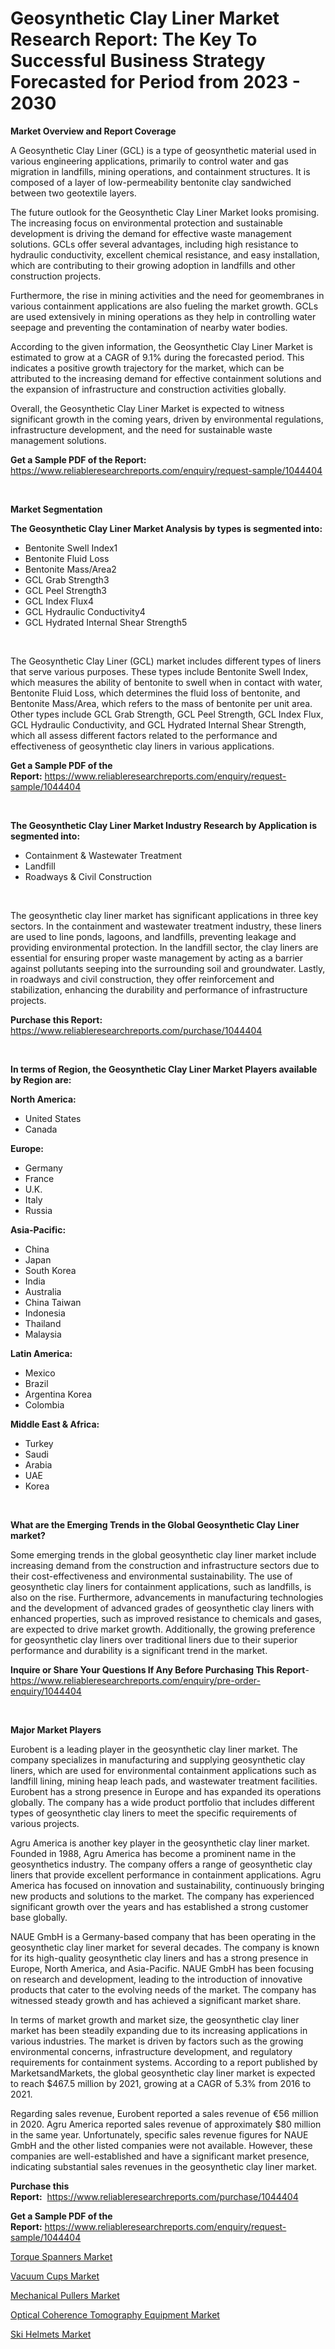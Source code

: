 <p><h1>Geosynthetic Clay Liner Market Research Report: The Key To Successful Business Strategy Forecasted for Period from 2023 - 2030</h1></p><p><strong>Market Overview and Report Coverage</strong></p>
<p><p>A Geosynthetic Clay Liner (GCL) is a type of geosynthetic material used in various engineering applications, primarily to control water and gas migration in landfills, mining operations, and containment structures. It is composed of a layer of low-permeability bentonite clay sandwiched between two geotextile layers.</p><p>The future outlook for the Geosynthetic Clay Liner Market looks promising. The increasing focus on environmental protection and sustainable development is driving the demand for effective waste management solutions. GCLs offer several advantages, including high resistance to hydraulic conductivity, excellent chemical resistance, and easy installation, which are contributing to their growing adoption in landfills and other construction projects.</p><p>Furthermore, the rise in mining activities and the need for geomembranes in various containment applications are also fueling the market growth. GCLs are used extensively in mining operations as they help in controlling water seepage and preventing the contamination of nearby water bodies.</p><p>According to the given information, the Geosynthetic Clay Liner Market is estimated to grow at a CAGR of 9.1% during the forecasted period. This indicates a positive growth trajectory for the market, which can be attributed to the increasing demand for effective containment solutions and the expansion of infrastructure and construction activities globally.</p><p>Overall, the Geosynthetic Clay Liner Market is expected to witness significant growth in the coming years, driven by environmental regulations, infrastructure development, and the need for sustainable waste management solutions.</p></p>
<p><strong>Get a Sample PDF of the Report:</strong> <a href="https://www.reliableresearchreports.com/enquiry/request-sample/1044404">https://www.reliableresearchreports.com/enquiry/request-sample/1044404</a></p>
<p>&nbsp;</p>
<p><strong>Market Segmentation</strong></p>
<p><strong>The Geosynthetic Clay Liner Market Analysis by types is segmented into:</strong></p>
<p><ul><li>Bentonite Swell Index1</li><li>Bentonite Fluid Loss</li><li>Bentonite Mass/Area2</li><li>GCL Grab Strength3</li><li>GCL Peel Strength3</li><li>GCL Index Flux4</li><li>GCL Hydraulic Conductivity4</li><li>GCL Hydrated Internal Shear Strength5</li></ul></p>
<p>&nbsp;</p>
<p><p>The Geosynthetic Clay Liner (GCL) market includes different types of liners that serve various purposes. These types include Bentonite Swell Index, which measures the ability of bentonite to swell when in contact with water, Bentonite Fluid Loss, which determines the fluid loss of bentonite, and Bentonite Mass/Area, which refers to the mass of bentonite per unit area. Other types include GCL Grab Strength, GCL Peel Strength, GCL Index Flux, GCL Hydraulic Conductivity, and GCL Hydrated Internal Shear Strength, which all assess different factors related to the performance and effectiveness of geosynthetic clay liners in various applications.</p></p>
<p><strong>Get a Sample PDF of the Report:</strong>&nbsp;<a href="https://www.reliableresearchreports.com/enquiry/request-sample/1044404">https://www.reliableresearchreports.com/enquiry/request-sample/1044404</a></p>
<p>&nbsp;</p>
<p><strong>The Geosynthetic Clay Liner Market Industry Research by Application is segmented into:</strong></p>
<p><ul><li>Containment & Wastewater Treatment</li><li>Landfill</li><li>Roadways & Civil Construction</li></ul></p>
<p>&nbsp;</p>
<p><p>The geosynthetic clay liner market has significant applications in three key sectors. In the containment and wastewater treatment industry, these liners are used to line ponds, lagoons, and landfills, preventing leakage and providing environmental protection. In the landfill sector, the clay liners are essential for ensuring proper waste management by acting as a barrier against pollutants seeping into the surrounding soil and groundwater. Lastly, in roadways and civil construction, they offer reinforcement and stabilization, enhancing the durability and performance of infrastructure projects.</p></p>
<p><strong>Purchase this Report:</strong>&nbsp; <a href="https://www.reliableresearchreports.com/purchase/1044404">https://www.reliableresearchreports.com/purchase/1044404</a></p>
<p>&nbsp;</p>
<p><strong>In terms of Region, the Geosynthetic Clay Liner Market Players available by Region are:</strong></p>
<p>
    <p> <strong> North America: </strong>
        <ul>
            <li>United States</li>
            <li>Canada</li>
        </ul>
        </p> 
    <p> <strong> Europe: </strong>
        <ul>
            <li>Germany</li>
            <li>France</li>
            <li>U.K.</li>
            <li>Italy</li>
            <li>Russia</li>
        </ul>
        </p> 
    <p> <strong> Asia-Pacific: </strong>
        <ul>
            <li>China</li>
            <li>Japan</li>
            <li>South Korea</li>
            <li>India</li>
            <li>Australia</li>
            <li>China Taiwan</li>
            <li>Indonesia</li>
            <li>Thailand</li>
            <li>Malaysia</li>
        </ul>
        </p> 
    <p> <strong> Latin America: </strong>
        <ul>
            <li>Mexico</li>
            <li>Brazil</li>
            <li>Argentina Korea</li>
            <li>Colombia</li>
        </ul>
        </p> 
    <p> <strong> Middle East & Africa: </strong>
        <ul>
            <li>Turkey</li>
            <li>Saudi</li>
            <li>Arabia</li>
            <li>UAE</li>
            <li>Korea</li>
        </ul>
    </p>
    </p>
<p>&nbsp;</p>
<p><strong>What are the Emerging Trends in the Global Geosynthetic Clay Liner market?</strong></p>
<p><p>Some emerging trends in the global geosynthetic clay liner market include increasing demand from the construction and infrastructure sectors due to their cost-effectiveness and environmental sustainability. The use of geosynthetic clay liners for containment applications, such as landfills, is also on the rise. Furthermore, advancements in manufacturing technologies and the development of advanced grades of geosynthetic clay liners with enhanced properties, such as improved resistance to chemicals and gases, are expected to drive market growth. Additionally, the growing preference for geosynthetic clay liners over traditional liners due to their superior performance and durability is a significant trend in the market.</p></p>
<p><strong>Inquire or Share Your Questions If Any Before Purchasing This Report</strong>- <a href="https://www.reliableresearchreports.com/enquiry/pre-order-enquiry/1044404">https://www.reliableresearchreports.com/enquiry/pre-order-enquiry/1044404</a></p>
<p>&nbsp;</p>
<p><strong>Major Market Players</strong></p>
<p><p>Eurobent is a leading player in the geosynthetic clay liner market. The company specializes in manufacturing and supplying geosynthetic clay liners, which are used for environmental containment applications such as landfill lining, mining heap leach pads, and wastewater treatment facilities. Eurobent has a strong presence in Europe and has expanded its operations globally. The company has a wide product portfolio that includes different types of geosynthetic clay liners to meet the specific requirements of various projects.</p><p>Agru America is another key player in the geosynthetic clay liner market. Founded in 1988, Agru America has become a prominent name in the geosynthetics industry. The company offers a range of geosynthetic clay liners that provide excellent performance in containment applications. Agru America has focused on innovation and sustainability, continuously bringing new products and solutions to the market. The company has experienced significant growth over the years and has established a strong customer base globally.</p><p>NAUE GmbH is a Germany-based company that has been operating in the geosynthetic clay liner market for several decades. The company is known for its high-quality geosynthetic clay liners and has a strong presence in Europe, North America, and Asia-Pacific. NAUE GmbH has been focusing on research and development, leading to the introduction of innovative products that cater to the evolving needs of the market. The company has witnessed steady growth and has achieved a significant market share.</p><p>In terms of market growth and market size, the geosynthetic clay liner market has been steadily expanding due to its increasing applications in various industries. The market is driven by factors such as the growing environmental concerns, infrastructure development, and regulatory requirements for containment systems. According to a report published by MarketsandMarkets, the global geosynthetic clay liner market is expected to reach $467.5 million by 2021, growing at a CAGR of 5.3% from 2016 to 2021.</p><p>Regarding sales revenue, Eurobent reported a sales revenue of €56 million in 2020. Agru America reported sales revenue of approximately $80 million in the same year. Unfortunately, specific sales revenue figures for NAUE GmbH and the other listed companies were not available. However, these companies are well-established and have a significant market presence, indicating substantial sales revenues in the geosynthetic clay liner market.</p></p>
<p><strong>Purchase this Report:</strong>&nbsp;&nbsp;<a href="https://www.reliableresearchreports.com/purchase/1044404">https://www.reliableresearchreports.com/purchase/1044404</a></p>
<p></p>
<p><strong>Get a Sample PDF of the Report:</strong>&nbsp;<a href="https://www.reliableresearchreports.com/enquiry/request-sample/1044404">https://www.reliableresearchreports.com/enquiry/request-sample/1044404</a></p>
<p><p><a href="https://medium.com/@enostillman2023/analyzing-torque-spanners-market-global-industry-perspective-and-forecast-2023-to-2030-2cdb2c60d724">Torque Spanners Market</a></p><p><a href="https://medium.com/@mikebauch2013/vacuum-cups-market-furnishes-information-on-market-share-market-trends-and-market-growth-eb95e224e11e">Vacuum Cups Market</a></p><p><a href="https://medium.com/@leonorhaley2009/mechanical-pullers-market-insight-market-trends-growth-forecasted-from-2023-to-2030-dd130ae245bd">Mechanical Pullers Market</a></p><p><a href="https://medium.com/@alicehanson1974/optical-coherence-tomography-equipment-market-size-reveals-the-best-marketing-channels-in-global-d9c784348f3d">Optical Coherence Tomography Equipment Market</a></p><p><a href="https://medium.com/@raygrimes1999/ski-helmets-market-size-reveals-the-best-marketing-channels-in-global-industry-6ad903d04119">Ski Helmets Market</a></p></p>